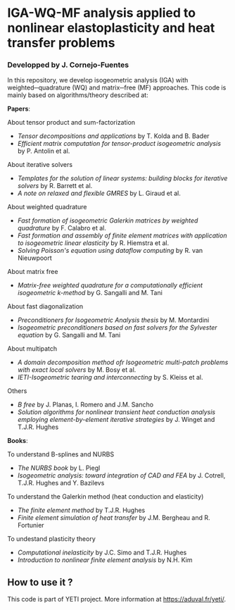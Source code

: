 # IGA-WQ-MF analysis applied to nonlinear elastoplasticity and heat transfer problems
### Developped by J. Cornejo-Fuentes

In this repository, we develop isogeometric analysis (IGA) with weighted─quadrature (WQ) and matrix─free (MF) approaches. This code is mainly based on algorithms/theory described at:

**Papers**:

About tensor product and sum-factorization
- *Tensor decompositions and applications* by T. Kolda and B. Bader
- *Efficient matrix computation for tensor-product isogeometric analysis* by P. Antolin et al.

About iterative solvers
- *Templates for the solution of linear systems: building blocks for iterative solvers* by R. Barrett et al.
- *A note on relaxed and flexible GMRES* by L. Giraud et al.

About weighted quadrature
- *Fast formation of isogeometric Galerkin matrices by weighted quadrature* by F. Calabro et al.
- *Fast formation and assembly of finite element matrices with application to isogeometric linear elasticity* by R. Hiemstra et al.
- *Solving Poisson's equation using dataflow computing* by R. van Nieuwpoort

About matrix free
- *Matrix-free weighted quadrature for a computationally efficient isogeometric k-method* by G. Sangalli and M. Tani

About fast diagonalization
- *Preconditioners for Isogeometric Analysis thesis* by M. Montardini
- *Isogeometric preconditioners based on fast solvers for the Sylvester equation* by G. Sangalli and M. Tani

About multipatch
- *A domain decomposition method ofr Isogeometric multi-patch problems with exact local solvers* by M. Bosy et al.
- *IETI-Isogeometric tearing and interconnecting* by S. Kleiss et al.

Others
- *B free* by J. Planas, I. Romero and J.M. Sancho
- *Solution algorithms for nonlinear transient heat conduction analysis employing element-by-element iterative strategies* by J. Winget and T.J.R. Hughes

**Books**:

To understand B-splines and NURBS
- *The NURBS book* by L. Piegl
- *Isogeometric analysis: toward integration of CAD and FEA* by J. Cotrell, T.J.R. Hughes and Y. Bazilevs

To understand the Galerkin method (heat conduction and elasticity)
- *The finite element method* by T.J.R. Hughes
- *Finite element simulation of heat transfer* by J.M. Bergheau and R. Fortunier

To undestand plasticity theory
- *Computational inelasticity* by J.C. Simo and T.J.R. Hughes
- *Introduction to nonlinear finite element analysis* by N.H. Kim

## How to use it ?
This code is part of YETI project. More information at https://aduval.fr/yeti/.  